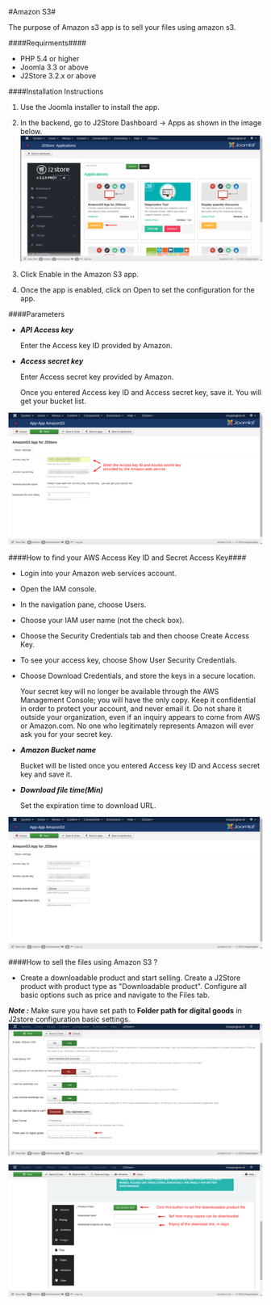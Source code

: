 #Amazon S3#

   The purpose of Amazon s3 app is to sell your files using amazon s3.
   
####Requirments####
* PHP 5.4 or higher
* Joomla 3.3 or above
* J2Store 3.2.x or above

####Installation Instructions
1. Use the Joomla installer to install the app.
2. In the backend, go to J2Store Dashboard -> Apps as shown in the image below.
![](./assets/images/amazons3_enable.png)

3. Click Enable in the Amazon S3 app.
4. Once the app is enabled, click on Open to set the configuration for the app.

####Parameters

* ***API Access key***

     Enter the Access key ID provided by Amazon.
     
* ***Access secret key***

     Enter Access secret key provided by Amazon.
     
     Once you entered Access key ID and Access secret key, save it. You will get your bucket list.

![](./assets/images/amazons3_parameters.png)

####How to find your AWS Access Key ID and Secret Access Key####

* Login into your Amazon web services account.
* Open the IAM console.
* In the navigation pane, choose Users.
* Choose your IAM user name (not the check box).
* Choose the Security Credentials tab and then choose Create Access Key.
* To see your access key, choose Show User Security Credentials.
* Choose Download Credentials, and store the keys in a secure location.

  Your secret key will no longer be available through the AWS Management Console; you will have the only copy. Keep it confidential in order to protect your account, and never email it. Do not share it outside your organization, even if an inquiry appears to come from AWS or Amazon.com. No one who legitimately represents Amazon will ever ask you for your secret key.
  
* ***Amazon Bucket name***

     Bucket will be listed once you entered Access key ID and Access secret key and save it.
     
* ***Download file time(Min)***

     Set the expiration time to download URL.
     
![](./assets/images/amazons3_bucketlistedited.png)
     
####How to sell the files using Amazon S3 ?

* Create a downloadable product and start selling. Create a J2Store product with product type as "Downloadable product". Configure all basic options such as price and navigate to the Files tab.

***Note :*** Make sure you have set path to **Folder path for digital goods** in J2store configuration basic settings.
![](./assets/images/amazons3_download_folderpath.png)

![](./assets/images/amazons3_setdownloadfiles.png)
